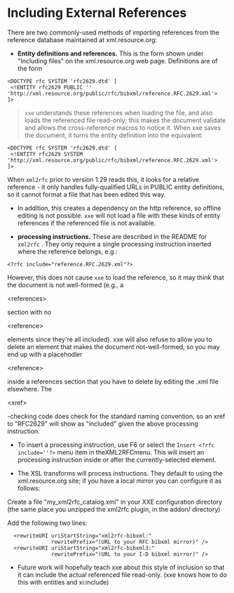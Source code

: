 # Including External References #

There are two commonly-used methods of importing references from the reference database maintained at xml.resource.org:

  * **Entity definitions and references.** This is the form shown under "Including files" on the xml.resource.org web page. Definitions are of the form
```
<DOCTYPE rfc SYSTEM 'rfc2629.dtd' [
 <!ENTITY rfc2629 PUBLIC '' 'http://xml.resource.org/public/rfc/bibxml/reference.RFC.2629.xml'>
]>
```
> ` xxe ` understands these references when loading the file, and also loads the referenced file read-only; this makes the document validate and allows the cross-reference macros to notice it. When xxe saves the document, it turns the entity definition into the equivalent:
```
<DOCTYPE rfc SYSTEM 'rfc2629.dtd' [
 <!ENTITY rfc2629 SYSTEM 'http://xml.resource.org/public/rfc/bibxml/reference.RFC.2629.xml'>
]>
```
When ` xml2rfc ` prior to version 1.29 reads this, it looks for a relative reference - it only handles fully-qualified URLs in PUBLIC entity definitions, so it cannot format a file that has been edited this way.

  * In addition, this creates a dependency on the http reference, so offline editing is not possible. ` xxe ` will not load a file with these kinds of entity references if the referenced file is not available.

  * **<?rfc include="..."?> processing instructions.** These are described in the README for ` xml2rfc ` . They only require a single processing instruction inserted where the reference belongs, e.g.:
```
<?rfc include="reference.RFC.2629.xml"?>
```
However, this does not cause ` xxe ` to load the reference, so it may think that the document is not well-formed (e.g., a 

&lt;references&gt;

 section with no 

&lt;reference&gt;

 elements since they're all included). xxe will also refuse to allow you to delete an element that makes the document not-well-formed, so you may end up with a placehodler 

&lt;reference&gt;

 inside a references section that you have to delete by editing the .xml file elsewhere. The 

&lt;xref&gt;

-checking code does check for the standard naming convention, so an xref to "RFC2629" will show as "included" given the above processing instruction.

  * To insert a processing instruction, use F6 or select the ` Insert <?rfc include=''?> ` menu item in theXML2RFCmenu. This will insert an <?rfc include=''?> processing instruction inside or after the currently-selected element.

  * The XSL transforms will process <?rfc include=''?> instructions. They default to using the xml.resource.org site; if you have a local mirror you can configure it as follows:

Create a file "my\_xml2rfc\_catalog.xml" in your XXE configuration directory (the same place you unzipped the xml2rfc plugin, in the addon/ directory)

Add the following two lines:


```
  <rewriteURI uriStartString="xml2rfc-bibxml:"
              rewritePrefix="(URL to your RFC bibxml mirror)" />
  <rewriteURI uriStartString="xml2rfc-bibxml3:"
              rewritePrefix="(URL to your I-D bibxml mirror)" />

```


  * Future work will hopefully teach xxe about this style of inclusion so that it can include the actual referenced file read-only. (xxe knows how to do this with entities and xi:include)